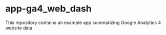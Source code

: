 # app-ga4_web_dash
This repository contains an example app summarizing Google Analytics 4 website data.  

